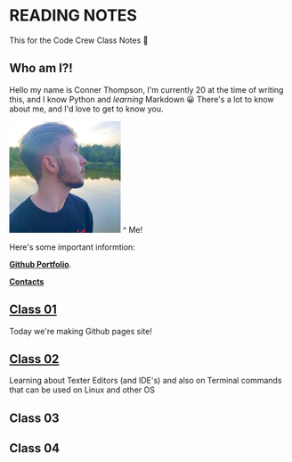# READING NOTES
This for the Code Crew Class Notes 📓

## Who am I?!

Hello my name is Conner Thompson, I'm currently 20 at the time of writing this, and I know Python and *learning* Markdown :grinning:
There's a lot to know about me, and I'd love to get to know you.

<img src="029E43B1-84FA-4E86-A74D-D9AC0DA8B4D4.jpeg" width="200" height="200">
^ Me!



Here's some important informtion:

[**Github Portfolio**](/https://github.com/ConnerKT?tab=repositories/).


[**Contacts**](/Reading-Notes/Contacts)



## [Class 01](/Reading-Notes/Class01/)

Today we're making Github pages site!

## [Class 02](/Class02/)

Learning about Texter Editors (and IDE's) and also on Terminal commands that can be used on Linux and other OS

## Class 03

## Class 04
